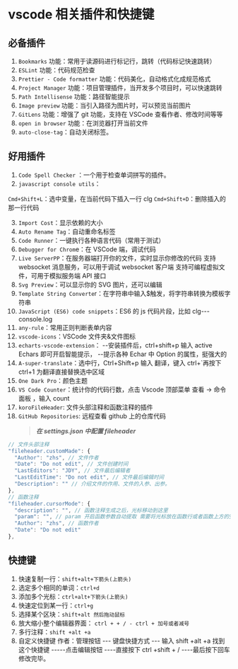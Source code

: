 # vscode 相关插件和快捷键

## 必备插件

1. `Bookmarks`
   功能：常用于读源码进行标记行，跳转（代码标记快速跳转）
2. `ESLint`
   功能：代码规范检查
3. `Prettier - Code formatter`
   功能：代码美化，自动格式化成规范格式
4. `Project Manager`
   功能：项目管理插件，当开发多个项目时，可以快速跳转
5. `Path Intellisense`
   功能：路径智能提示
6. `Image preview`
   功能：当引入路径为图片时，可以预览当前图片
7. `GitLens`
   功能：增强了 git 功能，支持在 VSCode 查看作者、修改时间等等
8. `open in browser`
   功能：在浏览器打开当前文件
9. `auto-close-tag`：自动关闭标签。

## 好用插件

1. `Code Spell Checker` ：一个用于检查单词拼写的插件。
2. `javascript console utils`：

`Cmd+Shift+L`：选中变量，在当前代码下插入一行 clg
`Cmd+Shift+D`：删除插入的那一行代码

3. `Import Cost`：显示依赖的大小
4. `Auto Rename Tag`：自动重命名标签
5. `Code Runner`：一键执行各种语言代码（常用于测试）
6. `Debugger for Chrom`e：在 VSCode 端，调试代码
7. `Live ServerPP`：在服务器端打开你的文件，实时显示你修改的代码
   支持 websocket 消息服务，可以用于调试 websocket 客户端
   支持可编程虚拟文件，可用于模拟服务端 API 接口
8. `Svg Preview`：可以显示你的 SVG 图片，还可以编辑
9. `Template String Converte`r：在字符串中输入$触发，将字符串转换为模板字符串
10. `JavaScript (ES6) code snippets`：ES6 的 js 代码片段，比如 clg---console.log
11. `any-rule`：常用正则判断表单内容
12. `vscode-icons`：VSCode 文件夹&文件图标
13. `echarts-vscode-extension`：
    --安装插件后，ctrl+shift+p 输入 active Echars 即可开启智能提示，
    --提示各种 Echar 中 Option 的属性，挺强大的
14. `A-super-translate`：选中行，Ctrl+Shift+p 输入 翻译，键入 ctrl+`再按下 ctrl+1 为翻译直接替换选中区域
15. `One Dark Pro`：颜色主题
16. `VS Code Counter`：统计你的代码行数，点击 Vscode 顶部菜单 查看 -> 命令面板 ，输入 count
17. `koroFileHeader`: 文件头部注释和函数注释的插件
18. `GitHub Repositories`: 远程查看 github 上的仓库代码
    > **_在 settings.json 中配置 fileheader_**

```js
// 文件头部注释
"fileheader.customMade": {
  "Author": "zhs", // 文件作者
  "Date": "Do not edit", // 文件创建时间
  "LastEditors": "JDY", // 文件最后编辑者
  "LastEditTime": "Do not edit", // 文件最后编辑时间
  "Description": "" // 介绍文件的作用、文件的入参、出参。
},
// 函数注释
"fileheader.cursorMode": {
  "description": "", // 函数注释生成之后，光标移动到这里
  "param": "", // param 开启函数参数自动提取 需要将光标放在函数行或者函数上方的空白行
  "Author": "zhs", // 函数作者
  "Date": "Do not edit"
},
```

## 快捷键

1. 快速复制一行：`shift+alt+下箭头(上箭头)`
2. 选定多个相同的单词：`ctrl+d`
3. 添加多个光标：`ctrl+alt+下箭头(上箭头)`
4. 快速定位到某一行：`ctrl+g`
5. 选择某个区块：`shift+alt 然后拖动鼠标`
6. 放大缩小整个编辑器界面： `ctrl + + / - ctrl + 加号或者减号`
7. 多行注释：`shift +alt +a`
8. 自定义快捷键 作者：管理按钮 --- 键盘快捷方式 --- 输入 shift +alt +a 找到这个快捷键 -----点击编辑按钮 ----直接按下 ctrl +shift + / ----最后按下回车修改完毕。

